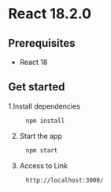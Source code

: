 # React 18.2.0

## Prerequisites

- React 18

## Get started

1.Install dependencies

```bash
     npm install
```

2. Start the app

```bash
     npm start
```

3. Access to Link

```bash
     http://localhost:3000/
```
